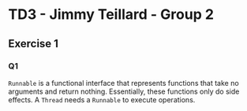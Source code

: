 # TD3 - Jimmy Teillard - Group 2

## Exercise 1

### Q1

`Runnable` is a functional interface that represents functions that take no arguments and return nothing.
Essentially, these functions only do side effects.
A `Thread` needs a `Runnable` to execute operations.